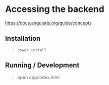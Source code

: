 Accessing the backend
=====================

https://docs.angularjs.org/guide/concepts

## Installation

> `bower install`

## Running / Development

> open app/index.html
